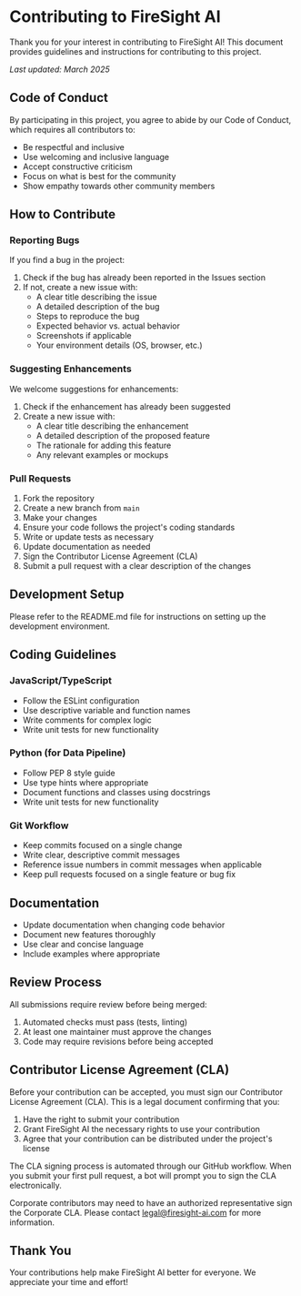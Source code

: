 # Contributing to FireSight AI

Thank you for your interest in contributing to FireSight AI! This document provides guidelines and instructions for contributing to this project.

*Last updated: March 2025*

## Code of Conduct

By participating in this project, you agree to abide by our Code of Conduct, which requires all contributors to:
- Be respectful and inclusive
- Use welcoming and inclusive language
- Accept constructive criticism
- Focus on what is best for the community
- Show empathy towards other community members

## How to Contribute

### Reporting Bugs

If you find a bug in the project:

1. Check if the bug has already been reported in the Issues section
2. If not, create a new issue with:
   - A clear title describing the issue
   - A detailed description of the bug
   - Steps to reproduce the bug
   - Expected behavior vs. actual behavior
   - Screenshots if applicable
   - Your environment details (OS, browser, etc.)

### Suggesting Enhancements

We welcome suggestions for enhancements:

1. Check if the enhancement has already been suggested
2. Create a new issue with:
   - A clear title describing the enhancement
   - A detailed description of the proposed feature
   - The rationale for adding this feature
   - Any relevant examples or mockups

### Pull Requests

1. Fork the repository
2. Create a new branch from `main`
3. Make your changes
4. Ensure your code follows the project's coding standards
5. Write or update tests as necessary
6. Update documentation as needed
7. Sign the Contributor License Agreement (CLA)
8. Submit a pull request with a clear description of the changes

## Development Setup

Please refer to the README.md file for instructions on setting up the development environment.

## Coding Guidelines

### JavaScript/TypeScript

- Follow the ESLint configuration
- Use descriptive variable and function names
- Write comments for complex logic
- Write unit tests for new functionality

### Python (for Data Pipeline)

- Follow PEP 8 style guide
- Use type hints where appropriate
- Document functions and classes using docstrings
- Write unit tests for new functionality

### Git Workflow

- Keep commits focused on a single change
- Write clear, descriptive commit messages
- Reference issue numbers in commit messages when applicable
- Keep pull requests focused on a single feature or bug fix

## Documentation

- Update documentation when changing code behavior
- Document new features thoroughly
- Use clear and concise language
- Include examples where appropriate

## Review Process

All submissions require review before being merged:

1. Automated checks must pass (tests, linting)
2. At least one maintainer must approve the changes
3. Code may require revisions before being accepted

## Contributor License Agreement (CLA)

Before your contribution can be accepted, you must sign our Contributor License Agreement (CLA). This is a legal document confirming that you:

1. Have the right to submit your contribution
2. Grant FireSight AI the necessary rights to use your contribution
3. Agree that your contribution can be distributed under the project's license

The CLA signing process is automated through our GitHub workflow. When you submit your first pull request, a bot will prompt you to sign the CLA electronically.

Corporate contributors may need to have an authorized representative sign the Corporate CLA. Please contact legal@firesight-ai.com for more information.

## Thank You

Your contributions help make FireSight AI better for everyone. We appreciate your time and effort! 